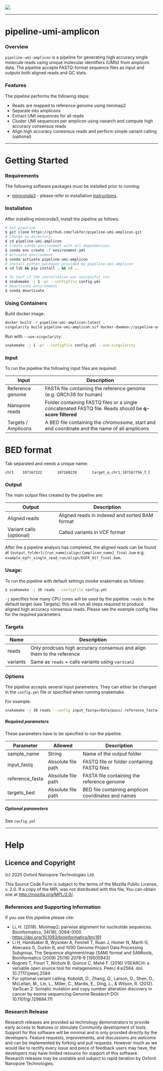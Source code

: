 ![.](ONT_logo.png  "Oxford Nanopore Technologies")
******************
# pipeline-umi-amplicon

### Overview

`pipeline-umi-amplicon` is a pipeline for generating high accuracy single
molecule reads using unique molecular identifiers (UMIs) from amplicon data.
The pipeline accepts FASTQ-format sequence files as input and outputs both
aligned reads and QC stats.

### Features

The pipeline performs the following steps:
- Reads are mapped to reference genome using minimap2
- Separate into amplicons
- Extract UMI sequences for all reads
- Cluster UMI sequences per amplicon using vsearch and compute high accuracy consensus reads
- Align high accuracy conesnsus reads and perform simple variant calling (optional)

******************
# Getting Started

### Requirements
The following software packages must be installed prior to running:

-  [miniconda3](https://conda.io/miniconda.html) - please refer to installation [instructions](https://conda.io/projects/conda/en/latest/user-guide/install/index.html).

### Installation
After installing miniconda3, install the pipeline as follows:
```bash
# Get pipeline
$ git clone https://github.com/lukfor/pipeline-umi-amplicon.git
# Change to directory
$ cd pipeline-umi-amplicon
# Create conda environment with all dependencies
$ conda env create -f environment.yml
# Activate environment
$ conda activate pipeline-umi-amplicon
# Install python packages provided by pipeline-umi-amplicon
$ cd lib && pip install . && cd ..

# To test if the installation was successful run
$ snakemake -j 1 -pr --configfile config.yml
# Deactivate environment
$ conda deactivate
```

### Using Containers

Build docker image:
```bash
docker build -t pipeline-umi-amplicon:latest .
singularity build pipeline-umi-amplicon.sif docker-daemon://pipeline-umi-amplicon:latest
```

Run with `--use-singularity`:

```bash
snakemake -j 1 -pr --configfile config.yml --use-singularity
```


### Input

To run the pipeline the following input files are required:

| Input | Description |
|-------|-------------|
| Reference genome | FASTA file containing the reference genome (e.g. GRCh38 for human) |
| Nanopore reads| Folder containing FASTQ files or a single concatenated FASTQ file. Reads should be **q-score filtered**|
| Targets / Amplicons | A BED file containing the chromosome, start and end coordinate and the name of all amplicons|

# BED format
Tab separated and needs a unique name:
```
chr1    107167322       107168239       target_a_chr1_107167756_T_C
```

### Output

 The main output files created by the pipeline are:

| Output | Description |
|--------|-------------|
| Aligned reads | Aligned reads in indexed and sorted BAM format |
| Variant calls (optional) | Called variants in VCF format |

After the a pipeline analysis has completed, the aligned reads can be found at `{output_folder}/{run_name}/align/{amplicon_name}_final.bam` e.g. `example_egfr_single_read_run/align/EGFR_917_final.bam`.

### Usage:

To run the pipeline with default settings invoke snakemake as follows.

```bash
$ snakemake -j 30 reads --configfile config.yml
```

`-j` specifies how many CPU cores will be used by the pipeline. `reads` is the default target (see Targets); this will run all steps required to produce aligned high accuracy consensus reads. Please see the example config files for the required parameters.

### Targets

|Name| Description |
|--|--|
| reads | Only prodcues high accuracy consensus and align them to the reference |
| variants | Same as `reads` + calls variants using `varscan2` |

### Options

The pipeline accepts several input parameters. They can either be changed in the `config.yml` file or specified when running snakemake.

For example:
```bash
snakemake -j 30 reads --config input_fastq=/data/pass/ reference_fasta=/ref/hg19.fasta
```

##### Required parameters

These parameters have to be specified to run the pipeline.

| Parameter | Allowed | Description |
|-----------|---------|-------------|
| sample_name | String | Name of the output folder |
| input_fastq | Absolute file path | FASTQ file or folder containing FASTQ files |
| reference_fasta | Absolute file path | FASTA file containing the reference genome |
| targets_bed | Absolute file path | BED file containing amplicon coordinates and names |

##### Optional parameters

See `config.yml`

******************
# Help
## Licence and Copyright

(c) 2020 Oxford Nanopore Technologies Ltd.

This Source Code Form is subject to the terms of the Mozilla Public License, v. 2.0. If a copy of the MPL was not distributed with this file, You can obtain one at http://mozilla.org/MPL/2.0/.

### References and Supporting Information
If you use this pipeline please cite:

- Li, H. (2018). Minimap2: pairwise alignment for nucleotide sequences. Bioinformatics, 34(18), 3094–3100. https://doi.org/10.1093/bioinformatics/bty191
- Li H, Handsaker B, Wysoker A, Fennell T, Ruan J, Homer N, Marth G, Abecasis G, Durbin R, and 1000 Genome Project Data Processing Subgroup, The Sequence alignment/map (SAM) format and SAMtools, Bioinformatics (2009) 25(16) 2078-9 [19505943]
- Rognes T, Flouri T, Nichols B, Quince C, Mahé F. (2016) VSEARCH: a versatile open source tool for metagenomics. PeerJ 4:e2584. doi: 10.7717/peerj.2584
- For optional variant calling: Koboldt, D., Zhang, Q., Larson, D., Shen, D., McLellan, M., Lin, L., Miller, C., Mardis, E., Ding, L., & Wilson, R. (2012). VarScan 2: Somatic mutation and copy number alteration discovery in cancer by exome sequencing Genome Research DOI: 10.1101/gr.129684.111

### Research Release

Research releases are provided as technology demonstrators to provide early
access to features or stimulate Community development of tools. Support for this
software will be minimal and is only provided directly by the developers.
Feature requests, improvements, and discussions are welcome and can be
implemented by forking and pull requests. However much as we would like to
rectify every issue and piece of feedback users may have, the developers may
have limited resource for support of this software. Research releases may be
unstable and subject to rapid iteration by Oxford Nanopore Technologies.
